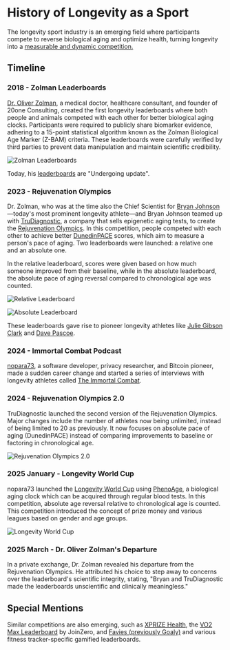# History of Longevity as a Sport

The longevity sport industry is an emerging field where participants compete to reverse biological aging and optimize health, turning longevity into a [measurable and dynamic competition.](https://nopara73.medium.com/longevity-game-9a79a8645bd9)

## Timeline

### 2018 - Zolman Leaderboards

[Dr. Oliver Zolman](https://www.youtube.com/watch?v=iRmZoCt3BWA), a medical doctor, healthcare consultant, and founder of 20one Consulting, created the first longevity leaderboards where both people and animals competed with each other for better biological aging clocks. Participants were required to publicly share biomarker evidence, adhering to a 15-point statistical algorithm known as the Zolman Biological Age Marker (Z-BAM) criteria. These leaderboards were carefully verified by third parties to prevent data manipulation and maintain scientific credibility.

![Zolman Leaderboards](https://github.com/user-attachments/assets/1b22448f-438d-49cb-a409-0869b301c6e9)

Today, his [leaderboards](https://www.oliverzolman.com/leaderboards) are "Undergoing update".

### 2023 - Rejuvenation Olympics

Dr. Zolman, who was at the time also the Chief Scientist for [Bryan Johnson](https://en.wikipedia.org/wiki/Bryan_Johnson)—today's most prominent longevity athlete—and Bryan Johnson teamed up with [TruDiagnostic](https://www.trudiagnostic.com/), a company that sells epigenetic aging tests, to create the [Rejuvenation Olympics](https://www.rejuvenationolympics.com/). In this competition, people competed with each other to achieve better [DunedinPACE](https://elifesciences.org/articles/73420) scores, which aim to measure a person's pace of aging. Two leaderboards were launched: a relative one and an absolute one.

In the relative leaderboard, scores were given based on how much someone improved from their baseline, while in the absolute leaderboard, the absolute pace of aging reversal compared to chronological age was counted.

![Relative Leaderboard](https://github.com/user-attachments/assets/4112a04d-9e84-486a-9231-53929aba1820)

![Absolute Leaderboard](https://github.com/user-attachments/assets/d5382e05-b497-4368-9fa3-e7a1c546c417)

These leaderboards gave rise to pioneer longevity athletes like [Julie Gibson Clark](https://www.youtube.com/watch?v=fEq9_vKD74M) and [Dave Pascoe](https://www.youtube.com/watch?v=b3D1k1-w9K4).

### 2024 - Immortal Combat Podcast

[nopara73](https://www.youtube.com/user/nopara73), a software developer, privacy researcher, and Bitcoin pioneer, made a sudden career change and started a series of interviews with longevity athletes called [The Immortal Combat](https://www.youtube.com/playlist?list=PL4nqc85w185sO4i7eR3oUO_lMmlJ2K1cL).


### 2024 - Rejuvenation Olympics 2.0

TruDiagnostic launched the second version of the Rejuvenation Olympics. Major changes include the number of athletes now being unlimited, instead of being limited to 20 as previously. It now focuses on absolute pace of aging (DunedinPACE) instead of comparing improvements to baseline or factoring in chronological age.

![Rejuvenation Olympics 2.0](https://github.com/user-attachments/assets/06784db5-bac3-4cc4-bfc5-ef3376917c62)

### 2025 January - Longevity World Cup

nopara73 launched the [Longevity World Cup](https://www.longevityworldcup.com/) using [PhenoAge](https://pmc.ncbi.nlm.nih.gov/articles/PMC5940111/pdf/aging-10-101414.pdf), a biological aging clock which can be acquired through regular blood tests. In this competition, absolute age reversal relative to chronological age is counted. This competition introduced the concept of prize money and various leagues based on gender and age groups.

![Longevity World Cup](https://github.com/user-attachments/assets/1c498779-62c2-458a-918c-37fd7aa00515)

### 2025 March - Dr. Oliver Zolman's Departure

In a private exchange, Dr. Zolman revealed his departure from the Rejuvenation Olympics. He attributed his choice to step away to concerns over the leaderboard's scientific integrity, stating, "Bryan and TruDiagnostic made the leaderboards unscientific and clinically meaningless."

## Special Mentions

Similar competitions are also emerging, such as [XPRIZE Health](https://www.xprize.org/domains/health), the [VO2 Max Leaderboard](https://www.joinzero.co/leaderboard) by JoinZero, and [Favies (previously Goaly)](https://favies.com/) and various fitness tracker-specific gamified leaderboards.
